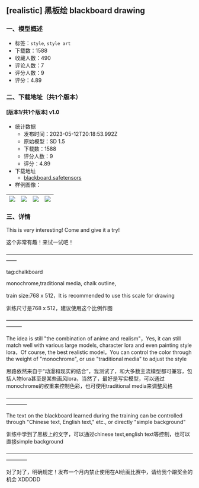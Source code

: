## [realistic] 黑板绘 blackboard drawing
### 一、模型概述

- 标签：`style`, `style art`
- 下载数：1588
- 收藏人数：490
- 评论人数：7
- 评分人数：9
- 评分：4.89

### 二、下载地址（共1个版本）

#### [版本1/共1个版本] v1.0

- 统计数据
  - 发布时间：2023-05-12T20:18:53.992Z
  - 原始模型：SD 1.5
  - 下载数：1588
  - 评分人数：9
  - 评分：4.89
- 下载地址
  - [blackboard.safetensors](https://civitai.com/api/download/models/68152)
- 样例图像：

| <img src="https://image.civitai.com/xG1nkqKTMzGDvpLrqFT7WA/44fb5b10-4c79-4026-a8f9-e4389c37a95d/width=450/759632.jpeg" /> | <img src="https://image.civitai.com/xG1nkqKTMzGDvpLrqFT7WA/c2003e07-dc21-484d-948e-4b7f8b6964af/width=450/759621.jpeg" /> | <img src="https://image.civitai.com/xG1nkqKTMzGDvpLrqFT7WA/83157a85-03f8-4715-9aa6-6c1807979f4f/width=450/759631.jpeg" /> | <img src="https://image.civitai.com/xG1nkqKTMzGDvpLrqFT7WA/b3cd26a5-0d88-4c27-baec-e183edf88a7f/width=450/759624.jpeg" /> |
| ---- | ---- | ---- | ---- |


### 三、详情
<p>This is very interesting! Come and give it a try!</p><p>这个非常有趣！来试一试吧！</p><p>——————————————————————————————————————</p><p>tag:chalkboard</p><p>monochrome,traditional media, chalk outline, </p><p>train size:768 x 512，It is recommended to use this scale for drawing</p><p>训练尺寸是768 x 512，建议使用这个比例作图</p><p>———————————————————————————————————————</p><p>The idea is still "the combination of anime and realism"，Yes, it can still match well with various large models, character lora and even painting style lora，Of course, the best realistic model，You can control the color through the weight of "monochrome", or use "traditional media" to adjust the style</p><p>思路依然来自于“动漫和现实的结合”，我测试了，和大多数主流模型都可兼容，包括人物lora甚至是某些画风lora，当然了，最好是写实模型，可以通过monochrome的权重来控制色彩，也可使用traditional media来调整风格</p><p>————————————————————————————————————————</p><p>The text on the blackboard learned during the training can be controlled through "Chinese text, English text," etc., or directly "simple background"</p><p>训练中学到了黑板上的文字，可以通过chinese text,english text等控制，也可以直接simple background</p><p>————————————————————————————————————————</p><p>对了对了，明确规定！发布一个月内禁止使用在AI绘画比赛中，请给我个蹭奖金的机会 XDDDDD</p>